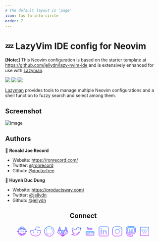 ```yaml
---
# the default layout is 'page'
icon: fas fa-info-circle
order: 7
---
```


# 💤 LazyVim IDE config for Neovim

**[Note:]** This Neovim configuration is based on the starter template at
<https://github.com/jellydn/lazy-nvim-ide> and is extensively enhanced for
use with [Lazyman](https://github.com/doctorfree/nvim-lazyman).

<a href="https://dotfyle.com/doctorfree/nvim-lazyide"><img src="https://dotfyle.com/doctorfree/nvim-lazyide/badges/plugins?style=flat" /></a>
<a href="https://dotfyle.com/doctorfree/nvim-lazyide"><img src="https://dotfyle.com/doctorfree/nvim-lazyide/badges/leaderkey?style=flat" /></a>
<a href="https://dotfyle.com/doctorfree/nvim-lazyide"><img src="https://dotfyle.com/doctorfree/nvim-lazyide/badges/plugin-manager?style=flat" /></a>

[Lazyman](https://lazyman.dev) provides tools to manage multiple Neovim configurations
and a shell function to fuzzy search and select among them.

## Screenshot

<img width="1792" alt="image" src="https://user-images.githubusercontent.com/870029/228557089-0faaa49f-5dab-4704-a919-04decfc781ac.png">

## Authors

👤 **Ronald Joe Record**

- Website: <https://ronrecord.com/>
- Twitter: [@ronrecord](https://twitter.com/ronrecord)
- Github: [@doctorfree](https://github.com/doctorfree)

👤 **Huynh Duc Dung**

- Website: <https://productsway.com/>
- Twitter: [@jellydn](https://twitter.com/jellydn)
- Github: [@jellydn](https://github.com/jellydn)

<div align="center">
  <h2 id="connect">Connect</h2>
  <p align="center">
    <a href="https://ronrecord.com" target="_blank" rel="noopener">
      <img align="center"
      style="width:40px;height:40px"
      alt="domain"
      src="https://raw.githubusercontent.com/doctorfree/doctorfree/master/icons/domain.png"
    /></a>
    <a href="https://www.reddit.com/user/No-Blackberry-3160" target="_blank" rel="noopener">
      <img align="center"
      style="width:40px;height:40px"
      alt="reddit"
      src="https://raw.githubusercontent.com/doctorfree/doctorfree/master/icons/reddit.png"
    /></a>
    <a href="https://github.com/doctorfree" target="_blank" rel="noopener">
      <img align="center"
      style="width:40px;height:40px"
      alt="github"
      src="https://raw.githubusercontent.com/doctorfree/doctorfree/master/icons/github.png"
    /></a>
    <a href="https://gitlab.com/doctorfree" target="_blank" rel="noopener">
      <img align="center"
      style="width:40px;height:40px"
      alt="gitlab"
      src="https://raw.githubusercontent.com/doctorfree/doctorfree/master/icons/gitlab.png"
    /></a>
    <a href="https://twitter.com/ronrecord" target="_blank" rel="noopener">
      <img align="center"
      style="width:40px;height:40px"
      alt="twitter"
      src="https://raw.githubusercontent.com/doctorfree/doctorfree/master/icons/twitter.png"
    /></a>
    <a href="https://youtube.com/c/doctorfree" target="_blank" rel="noopener">
      <img align="center"
      style="width:40px;height:40px"
      alt="youtube"
      src="https://raw.githubusercontent.com/doctorfree/doctorfree/master/icons/youtube.png"
    /></a>
    <a href="https://linkedin.com/in/ronrecord" target="_blank" rel="noopener">
      <img align="center"
      style="width:40px;height:40px"
      alt="linkedin"
      src="https://raw.githubusercontent.com/doctorfree/doctorfree/master/icons/linkedin.png"
    /></a>
    <a href="https://instagram.com/doctorfree" target="_blank" rel="noopener">
      <img align="center"
      style="width:40px;height:40px"
      alt="instagram"
      src="https://raw.githubusercontent.com/doctorfree/doctorfree/master/icons/instagram.png"
    /></a>
    <a href="https://noc.social/@doctorwhen" target="_blank" rel="noopener">
      <img align="center"
      style="width:40px;height:40px"
      alt="mastodon"
      src="https://raw.githubusercontent.com/doctorfree/doctorfree/master/icons/mastodon.png"
    /></a>
    <a href="https://en.wikipedia.org/wiki/User:Doctorfree" target="_blank" rel="noopener">
      <img align="center"
      style="width:40px;height:40px"
      alt="wikipedia"
      src="https://raw.githubusercontent.com/doctorfree/doctorfree/master/icons/wikipedia.png"
    /></a>
  </p>
</div>
